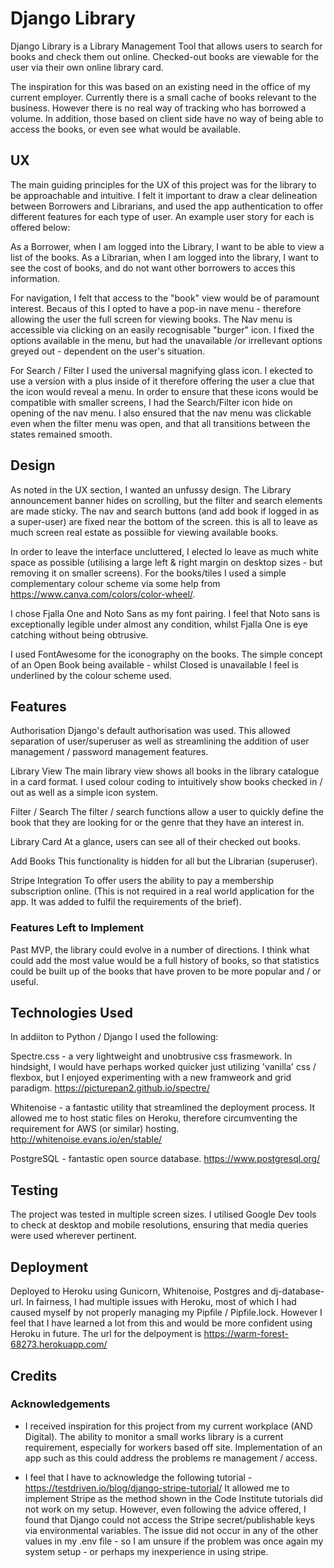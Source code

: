 # Django Library

Django Library is a Library Management Tool that allows users to search for books and check them out online.
Checked-out books are viewable for the user via their own online library card. 

The inspiration for this was based on an existing need in the office of my current employer. Currently there is a small cache of books relevant to the business. However there is no real way of tracking who has borrowed a volume. In addition, those based on client side have no way of being able to access the books, or even see what would be available. 
 
## UX
 
The main guiding principles for the UX of this project was for the library to be approachable and intuitive. 
I felt it important to draw a clear delineation between Borrowers and Librarians, and used the app authentication to offer different features for each type of user. An example user story for each is offered below:

As a Borrower, when I am logged into the Library, I want to be able to view a list of the books. 
As a Librarian, when I am logged into the library, I want to see the cost of books, and do not want other borrowers to acces this information. 

For navigation, I felt that access to the "book" view would be of paramount interest. Becaus of this I opted to have a pop-in nave menu - therefore allowing the user the full screen for viewing books. The Nav menu is accessible via clicking on an easily recognisable "burger" icon. I fixed the options available in the menu, but had the unavailable /or irrellevant options greyed out - dependent on the user's situation. 

For Search / Filter I used the universal magnifying glass icon. I ekected to use a version with a plus inside of it therefore offering the user a clue that the icon would reveal a menu. In order to ensure that these icons would be compatible with smaller screens, I had the Search/Filter icon hide on opening of the nav menu. I also ensured that the nav menu was clickable even when the filter menu was open, and that all transitions between the states remained smooth. 

## Design

As noted in the UX section, I wanted an unfussy design. The Library announcement banner hides on scrolling, but the filter and search elements are made sticky. The nav and search buttons (and add book if logged in as a super-user) are fixed near the bottom of the screen. this is all to leave as much screen real estate as possiible for viewing available books. 

In order to leave the interface uncluttered, I elected lo leave as much white space as possible (utilising a large left & right margin on desktop sizes - but removing it on smaller screens). For the books/tiles I used a simple complementary colour scheme via some help from https://www.canva.com/colors/color-wheel/.

I chose Fjalla One and Noto Sans as my font pairing. I feel that Noto sans is exceptionally legible under almost any condition, whilst Fjalla One is eye catching without being obtrusive. 

I used FontAwesome for the iconography on the books. The simple concept of an Open Book being available - whilst Closed is unavailable I feel is underlined by the colour scheme used. 

 
## Features

Authorisation       Django's default authorisation was used. This allowed separation of user/superuser as well as streamlining                      the addition of user management / password management features. 

Library View       The main library view shows all books in the library catalogue in a card format. I used colour coding to                        intuitively show books checked in / out as well as a simple icon system. 

Filter / Search     The filter / search functions allow a user to quickly define the book that they are looking for or the                          genre that they have an interest in. 

Library Card        At a glance, users can see all of their checked out books.

Add Books           This functionality is hidden for all but the Librarian (superuser). 

Stripe Integration  To offer users the ability to pay a membership subscription online. (This is not required in a real world                     application for the app. It was added to fulfil the requirements of the brief). 

### Features Left to Implement

Past MVP, the library could evolve in a number of directions. I think what could add the most value would be a full history of books, so that statistics could be built up of the books that have proven to be more popular and / or useful. 

## Technologies Used

In addiiton to Python / Django I used the following:

Spectre.css - a very lightweight and unobtrusive css frasmework. In hindsight, I would have perhaps worked quicker just utilizing 'vanilla' css / flexbox, but I enjoyed experimenting with a new framweork and grid paradigm. https://picturepan2.github.io/spectre/

Whitenoise - a fantastic utility that streamlined the deployment process. It allowed me to host static files on Heroku, therefore circumventing the requirement for AWS (or similar) hosting. http://whitenoise.evans.io/en/stable/

PostgreSQL - fantastic open source database. https://www.postgresql.org/


## Testing

The project was tested in multiple screen sizes. I utilised Google Dev tools to check at desktop and mobile resolutions, ensuring that media queries were used wherever pertinent. 




## Deployment

Deployed to Heroku using Gunicorn, Whitenoise, Postgres and dj-database-url. 
In fairness, I had multiple issues with Heroku, most of which I had caused myself by not properly managing my Pipfile / Pipfile.lock. However I feel that I have learned a lot from this and would be more confident using Heroku in future. 
The url for the delpoyment is https://warm-forest-68273.herokuapp.com/



## Credits

### Acknowledgements

- I received inspiration for this project from my current workplace (AND Digital). The ability to monitor a small works library is a current requirement, especially for workers based off site. Implementation of an app such as this could address the problems re management / access. 

- I feel that I have to acknowledge the following tutorial - https://testdriven.io/blog/django-stripe-tutorial/
It allowed me to implement Stripe as the method shown in the Code Institute tutorials did not work on my setup. 
However, even following the advice offered, I found that Django could not access the Stripe secret/publishable keys via environmental variables. The issue did not occur in any of the other values in my .env file - so I am unsure if the problem was once again my system setup - or perhaps my inexperience in using stripe. 
